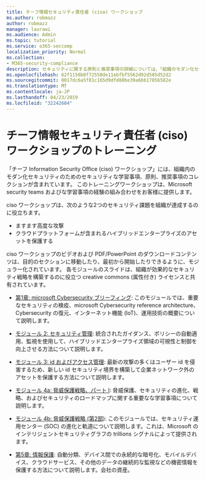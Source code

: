 ```yaml
---
title: チーフ情報セキュリティ責任者 (ciso) ワークショップ
ms.author: robmazz
author: robmazz
manager: laurawi
ms.audience: Admin
ms.topic: tutorial
ms.service: o365-seccomp
localization_priority: Normal
ms.collection:
- M365-security-compliance
description: セキュリティに関する原則と推奨事項の詳細については、「組織のモダン化セキュリティ」を参照してください。
ms.openlocfilehash: 62f1150b0f72550de11ebfbf5562d92d585d52d2
ms.sourcegitcommit: 0017dc6a5f81c165d9dfd88be39a6bb17856582e
ms.translationtype: MT
ms.contentlocale: ja-JP
ms.lasthandoff: 04/23/2019
ms.locfileid: "32242684"
---
```

# <a name="chief-information-security-officer-ciso-workshop-training"></a>チーフ情報セキュリティ責任者 (ciso) ワークショップのトレーニング

「チーフ Information Security Office (ciso) ワークショップ」には、組織内のモダン化セキュリティのためのセキュリティな学習事項、原則、推奨事項のコレクションが含まれています。 このトレーニングワークショップは、Microsoft security teams およびな学習事項の経験の組み合わせをお客様に提供します。

ciso ワークショップは、次のような2つのセキュリティ課題を組織が達成するのに役立ちます。

- ますます高度な攻撃
- クラウドプラットフォームが含まれるハイブリッドエンタープライズのアセットを保護する

ciso ワークショップのビデオおよび PDF/PowerPoint のダウンロードコンテンツは、目的のセクションに移動したり、最初から開始したりできるように、モジュラー化されています。 各モジュールのスライドは、組織が効果的なセキュリティ戦略を構築するのに役立つ creative commons (属性付き) ライセンスと共有されています。

- [第1章: microsoft Cybersecurity ブリーフィング](ciso-workshop-module-1.md): このモジュールでは、重要なセキュリティの検疫、microsoft Cybersecurity reference architecture、Cybersecurity の復元、インターネット機能 (IoT)、運用技術の概要について説明します。

- [モジュール 2: セキュリティ管理](ciso-workshop-module-2.md): 統合されたガイダンス、ポリシーの自動適用、監視を使用して、ハイブリッドエンタープライズ領域の可視性と制御を向上させる方法について説明します。

- [モジュール 3: id およびアクセス管理](ciso-workshop-module-3.md): 最新の攻撃の多くはユーザー id を侵害するため、新しい id セキュリティ境界を構築して企業ネットワーク外のアセットを保護する方法について説明します。

- [モジュール 4a: 脅威保護戦略、パート I](ciso-workshop-module-4a.md): 脅威保護、セキュリティの進化、戦略、およびセキュリティのロードマップに関する重要なな学習事項について説明します。

- [モジュール 4b: 脅威保護戦略 (第2部](ciso-workshop-module-4b.md)): このモジュールでは、セキュリティ運用センター (SOC) の進化と軌道について説明します。これは、Microsoft のインテリジェントセキュリティグラフの trillions シグナルによって提供されます。

- [第5章: 情報保護](ciso-workshop-module-5.md): 自動分類、デバイス間での永続的な暗号化、モバイルデバイス、クラウドサービス、その他のデータの継続的な監視などの機密情報を保護する方法について説明します。会社の資産。
